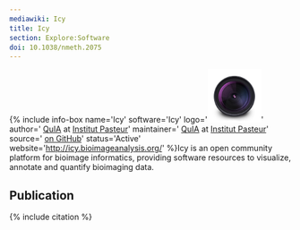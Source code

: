 ```yaml
---
mediawiki: Icy
title: Icy
section: Explore:Software
doi: 10.1038/nmeth.2075
---
```


{% include info-box name='Icy' software='Icy' logo='<img src="/media/icons/icy.png" width="96"/>' author=' [QuIA](http://www.bioimageanalysis.org/) at [Institut Pasteur](http://www.pasteur.fr/en)' maintainer=' [QuIA](http://www.bioimageanalysis.org/) at [Institut Pasteur](http://www.pasteur.fr/en)' source=' [on GitHub](https://github.com/Icy-imaging)' status='Active' website='http://icy.bioimageanalysis.org/' %}Icy is an open community platform for bioimage informatics, providing software resources to visualize, annotate and quantify bioimaging data.

## Publication

{% include citation %}
